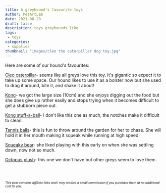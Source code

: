 ```yaml
---
title: A greyhound's favourite toys
author: PetArtLab
date: 2021-08-20
draft: false
description: toys greyhounds like
tags:
 - toys
categories:
 - supplies
thumbnail: "images/cleo the caterpillar dog toy.jpg"
---
```


Here are some of our hound's favourites: 

[Cleo caterpillar](https://www.smythstoys.com/uk/en-gb/toys/soft-toys-and-teddy-bears/190cm-cleo-the-caterpillar/p/122783)- seems like all greys love this toy. It's gigantic so expect it to take up some space. Our hound likes to use it as a bolster now but she used to drag it around, bite it, and shake it about!

[Kong](https://www.zooplus.co.uk/shop/dogs/dog_toys_dog_training/kongs/kong/139212)- we got the large size (10cm) and she enjoys digging out the food but she does give up rather easily and stops trying when it becomes difficult to get a stubborn piece out. 

[Kong stuff-a-ball](https://www.zooplus.co.uk/shop/dogs/dog_toys_dog_training/kongs/dental_dog_toy/139262)- I don't like this one as much, the notches make it difficult to clean.

[Tennis balls](https://fetch.co.uk/kong-air-dog-air-kong-squeakers-balls-medium-3-pack-dog-toy-85430011)- this is fun to throw around the garden for her to chase. She will hold it in her mouth making it squeak while running at high speed! 

[Squeaky bear](https://www.zooplus.co.uk/shop/dogs/dog_toys_dog_training/kongs/special/490974)- she liked playing with this early on when she was settling down, now not so much. 

[Octopus plush](https://www.kentgreyhoundrescue.com/product/octopus-family-dog-toys/)- this one we don't have but other greys seem to love them.
<br>


<br>


<br>



<sub><sup>_This post contains affiliate links and I may receive a small commission if you purchase them at no additional cost to you._</sup></sub>